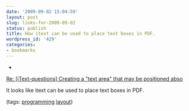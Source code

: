 ```yaml
---
date: '2009-09-02 15:04:59'
layout: post
slug: links-for-2009-09-02
status: publish
title: How itext can be used to place text boxes in PDF.
wordpress_id: '429'
categories:
- bookmarks
---
```


  *


[Re: [iText-questions] Creating a "text area" that may be positioned abso](http://www.mail-archive.com/itext-questions@lists.sourceforge.net/msg01533.html)


It looks like itext can be used to place text boxes in PDF.


(tags: [programming](http://delicious.com/eob/programming) [layout](http://delicious.com/eob/layout))



